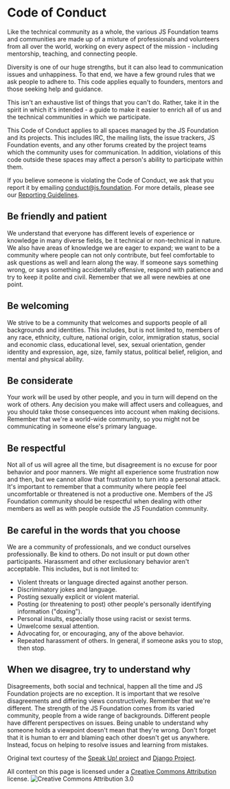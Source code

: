 # Code of Conduct

Like the technical community as a whole, the various JS Foundation teams and
communities are made up of a mixture of professionals and volunteers from all
over the world, working on every aspect of the mission - including mentorship,
teaching, and connecting people.

Diversity is one of our huge strengths, but it can also lead to communication
issues and unhappiness. To that end, we have a few ground rules that we ask
people to adhere to. This code applies equally to founders, mentors and those
seeking help and guidance.

This isn't an exhaustive list of things that you can't do. Rather, take it in
the spirit in which it's intended - a guide to make it easier to enrich all of
us and the technical communities in which we participate.

This Code of Conduct applies to all spaces managed by the JS Foundation and its
projects. This includes IRC, the mailing lists, the issue trackers, JS
Foundation events, and any other forums created by the project teams which the
community uses for communication. In addition, violations of this code outside
these spaces may affect a person's ability to participate within them.

If you believe someone is violating the Code of Conduct, we ask that you report
it by emailing [conduct@js.foundation](mailto:conduct@js.foundation). For more
details, please see our [Reporting Guidelines](https://js.foundation/community/code-of-conduct/reporting).

## Be friendly and patient

We understand that everyone has different levels of experience or knowledge in
many diverse fields, be it technical or non-technical in nature. We also have
areas of knowledge we are eager to expand; we want to be a community where
people can not only contribute, but feel comfortable to ask questions as well
and learn along the way. If someone says something wrong, or says something
accidentally offensive, respond with patience and try to keep it polite and
civil. Remember that we all were newbies at one point.

## Be welcoming

We strive to be a community that welcomes and supports people of all
backgrounds and identities. This includes, but is not limited to, members of any
race, ethnicity, culture, national origin, color, immigration status, social and
economic class, educational level, sex, sexual orientation, gender identity and
expression, age, size, family status, political belief, religion, and mental
and physical ability.

## Be considerate

Your work will be used by other people, and you in turn will depend on the work
of others. Any decision you make will affect users and colleagues, and you
should take those consequences into account when making decisions. Remember
that we're a world-wide community, so you might not be communicating in someone
else's primary language.

## Be respectful

Not all of us will agree all the time, but disagreement is no excuse for poor
behavior and poor manners. We might all experience some frustration now and
then, but we cannot allow that frustration to turn into a personal attack. It's
 important to remember that a community where people feel uncomfortable or
 threatened is not a productive one. Members of the JS Foundation community
 should be respectful when dealing with other members as well as with people
 outside the JS Foundation community.

## Be careful in the words that you choose

We are a community of professionals, and we conduct ourselves professionally.
Be kind to others. Do not insult or put down other participants. Harassment and
other exclusionary behavior aren't acceptable. This includes, but is not
limited to:

* Violent threats or language directed against another person.
* Discriminatory jokes and language.
* Posting sexually explicit or violent material.
* Posting (or threatening to post) other people's personally identifying
  information ("doxing").
* Personal insults, especially those using racist or sexist terms.
* Unwelcome sexual attention.
* Advocating for, or encouraging, any of the above behavior.
* Repeated harassment of others. In general, if someone asks you to stop, then
  stop.

## When we disagree, try to understand why

Disagreements, both social and technical, happen all the time and JS Foundation
projects are no exception. It is important that we resolve disagreements and
differing views constructively. Remember that we're different. The strength of
the JS Foundation comes from its varied community, people from a wide range of
backgrounds. Different people have different perspectives on issues. Being
unable to understand why someone holds a viewpoint doesn't mean that they're
wrong. Don't forget that it is human to err and blaming each other doesn't get
us anywhere. Instead, focus on helping to resolve issues and learning from
mistakes.

Original text courtesy of the [Speak Up! project](https://web.archive.org/web/20141205224353/http://speakup.io:80/coc.html)
and [Django Project](https://www.djangoproject.com/conduct/).

All content on this page is licensed under a [Creative Commons Attribution](https://creativecommons.org/licenses/by/3.0/)
license. ![Creative Commons Attribution 3.0](https://licensebuttons.net/l/by/3.0/88x31.png)
